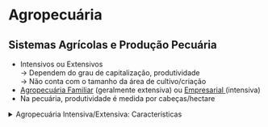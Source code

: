 # Agropecuária

## Sistemas Agrícolas e Produção Pecuária

* Intensivos ou Extensivos \
  \-> Dependem do grau de capitalização, produtividade \
  \-> Não conta com o tamanho da área de cultivo/criação
* [Agropecuária Familiar](agropecuaria-familiar.md) (geralmente extensiva) ou [Empresarial ](agricultura-empresarial.md)(intensiva)
* Na pecuária, produtividade é medida por cabeças/hectare

<details>

<summary>Agropecuária Intensiva/Extensiva: Características</summary>

### Agricultura Intensiva

* Mecanização; técnicas modernas de cultivo
* Muita produtividade

### Agricultura Extensiva

* Pouco capital (dinheiro pra investir)
* Técnicas ultrapassadas
* Pouca produtividade

### Pecuária Intensiva

* Muitas cabeças/hectare = muito dinheiro gasto em ração, veterinários e pastos
* Muita produtividade e rendimento

### Pecuária Extensiva

* Poucas cabeças/hectare
* Geralmente soltas em pastos naturais
* Pouca produtividade

</details>

